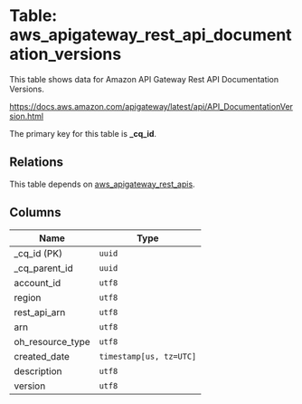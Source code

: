 # Table: aws_apigateway_rest_api_documentation_versions

This table shows data for Amazon API Gateway Rest API Documentation Versions.

https://docs.aws.amazon.com/apigateway/latest/api/API_DocumentationVersion.html

The primary key for this table is **_cq_id**.

## Relations

This table depends on [aws_apigateway_rest_apis](aws_apigateway_rest_apis.md).

## Columns

| Name          | Type          |
| ------------- | ------------- |
|_cq_id (PK)|`uuid`|
|_cq_parent_id|`uuid`|
|account_id|`utf8`|
|region|`utf8`|
|rest_api_arn|`utf8`|
|arn|`utf8`|
|oh_resource_type|`utf8`|
|created_date|`timestamp[us, tz=UTC]`|
|description|`utf8`|
|version|`utf8`|
